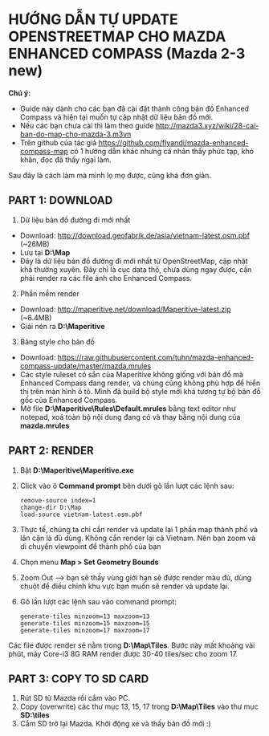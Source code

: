 # HƯỚNG DẪN TỰ UPDATE OPENSTREETMAP CHO MAZDA ENHANCED COMPASS (Mazda 2-3 new)

**Chú ý:**
- Guide này dành cho các bạn đã cài đặt thành công bản đồ Enhanced Compass và hiện tại muốn tự cập nhật dữ liệu bản đồ mới.
- Nếu các bạn chưa cài thì làm theo guide http://mazda3.xyz/wiki/28-cai-ban-do-map-cho-mazda-3.m3vn
- Trên github của tác giả  https://github.com/flyandi/mazda-enhanced-compass-map có 1 hướng dẫn khác nhưng cá nhân thấy phức tạp, khó khăn, đọc đã thấy ngại làm.

Sau đây là cách làm mà mình lọ mọ được, cũng khá đơn giản.

## PART 1: DOWNLOAD

1. Dữ liệu bản đồ đường đi mới nhất
- Download: http://download.geofabrik.de/asia/vietnam-latest.osm.pbf (~26MB)
- Lưu tại **D:\Map**
- Đây là dữ liệu bản đồ đường đi mới nhất từ OpenStreetMap, cập nhật khá thường xuyên. Đây chỉ là cục data thô, chưa dùng ngay được, cần phải render ra các file ảnh cho Enhanced Compass.

2. Phần mềm render
- Download: http://maperitive.net/download/Maperitive-latest.zip (~6.4MB)
- Giải nén ra **D:\Maperitive**

3. Bảng style cho bản đồ
- Download: https://raw.githubusercontent.com/tuhn/mazda-enhanced-compass-update/master/mazda.mrules
- Các style ruleset có sẵn của Maperitive không giống với bản đồ mà Enhanced Compass đang render, và chúng cũng không phù hợp để hiển thị trên màn hình ô tô. Mình đã build bộ style mới khá tương tự bộ bản đồ gốc của Enhanced Compass.
- Mở file **D:\Maperitive\Rules\Default.mrules** bằng text editor như notepad, xoá toàn bộ nội dung đang có và thay bằng nội dung của **mazda.mrules**


## PART 2: RENDER 

1. Bật **D:\Maperitive\Maperitive.exe**

2. Click vào ô **Command prompt** bên dưới gõ lần lượt các lệnh sau:
     ```
     remove-source index=1
     change-dir D:\Map
     load-source vietnam-latest.osm.pbf
     ```
3. Thực tế, chúng ta chỉ cần render và update lại 1 phần map thành phố và lân cận là đủ dùng. Không cần render lại cả Vietnam. Nên bạn zoom và di chuyển viewpoint để thành phố của bạn

4. Chọn menu **Map > Set Geometry Bounds**

5. Zoom Out --> bạn sẽ thấy vùng giới hạn sẽ được render màu đủ, dùng chuột để điều chỉnh khu vực bạn muốn sẽ render và update lại.

6. Gõ lần lượt các lệnh sau vào command prompt:
     ```
     generate-tiles minzoom=13 maxzoom=13
     generate-tiles minzoom=15 maxzoom=15
     generate-tiles minzoom=17 maxzoom=17
     ```
Các file được render sẽ nằm trong **D:\Map\Tiles**. Bước này mất khoảng vài phút, máy Core-i3 8G RAM render được 30-40 tiles/sec cho zoom 17.

## PART 3: COPY TO SD CARD

1. Rút SD từ Mazda rồi cắm vào PC.
2. Copy (overwrite) các thư mục 13, 15, 17 trong **D:\Map\Tiles** vào thư mục **SD:\tiles**
3. Cắm SD trở lại Mazda. Khởi động xe và thấy bản đồ mới :)
